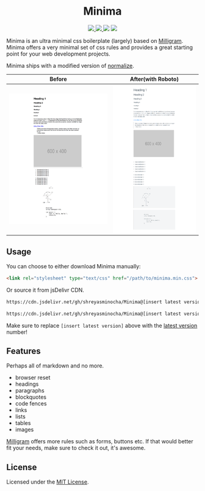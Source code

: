 <h1 align="center">Minima</h1>

<p align="center">
    <a href="https://cdn.jsdelivr.net/gh/shreyasminocha/Minima@latest/dist/minima.min.css">
        <img src="https://img.shields.io/badge/CDN-jsDelivr-blue.svg"></img>
    </a>
    <a href="https://github.com/shreyasminocha/Minima/releases/latest">
        <img src="https://img.shields.io/github/release/shreyasminocha/Minima.svg"></img>
    </a>
    <img src="https://img.shields.io/github/size/shreyasminocha/Minima/dist/minima.min.css.svg"></img>
    <a href="https://shreyas.mit-license.org/2017">
        <img src="https://img.shields.io/badge/license-MIT%20License-blue.svg"></img>
    </a>
</p>

Minima is an ultra minimal css boilerplate (largely) based on [Milligram](http://milligram.io). Minima offers a very minimal set of css rules and provides a great starting point for your web development projects.

Minima ships with a modified version of [normalize](https://necolas.github.io/normalize.css/).

| Before                                        | After(with Roboto)                      |
| --------------------------------------------- | --------------------------------------- |
| ![before minima](screenshots/sans-minima.png) | ![after minima](screenshots/minima.png) |

## Usage

You can choose to either download Minima manually:

```html
<link rel="stylesheet" type="text/css" href="/path/to/minima.min.css">
```

Or source it from jsDelivr CDN.

```html
https://cdn.jsdelivr.net/gh/shreyasminocha/Minima@[insert latest version]/dist/minima.min.css
```

```html
https://cdn.jsdelivr.net/gh/shreyasminocha/Minima@[insert latest version]/dist/minima.css
```

Make sure to replace `[insert latest version]` above with the [latest version](https://github.com/shreyasminocha/Minima/releases/latest) number!

## Features

Perhaps all of markdown and no more.

* browser reset
* headings
* paragraphs
* blockquotes
* code fences
* links
* lists
* tables
* images

[Milligram](http://milligram.io) offers more rules such as forms, buttons etc. If that would better fit your needs, make sure to check it out, it's awesome.

## License

Licensed under the [MIT License](https://shreyas.mit-license.org/2017).
